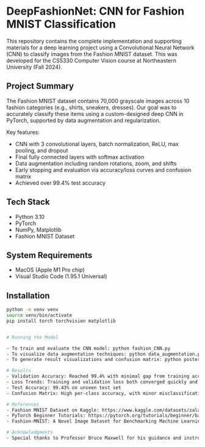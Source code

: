 # DeepFashionNet: CNN for Fashion MNIST Classification

This repository contains the complete implementation and supporting materials for a deep learning project using a Convolutional Neural Network (CNN) to classify images from the Fashion MNIST dataset. This was developed for the CS5330 Computer Vision course at Northeastern University (Fall 2024).

## Project Summary

The Fashion MNIST dataset contains 70,000 grayscale images across 10 fashion categories (e.g., shirts, sneakers, dresses). Our goal was to accurately classify these items using a custom-designed deep CNN in PyTorch, supported by data augmentation and regularization.

Key features:
- CNN with 3 convolutional layers, batch normalization, ReLU, max pooling, and dropout
- Final fully connected layers with softmax activation
- Data augmentation including random rotations, zoom, and shifts
- Early stopping and evaluation via accuracy/loss curves and confusion matrix
- Achieved over 99.4% test accuracy

## Tech Stack

- Python 3.10
- PyTorch
- NumPy, Matplotlib
- Fashion MNIST Dataset

## System Requirements

- MacOS (Apple M1 Pro chip)
- Visual Studio Code (1.95.1 Universal)

## Installation

```bash
python -m venv venv
source venv/bin/activate
pip install torch torchvision matplotlib


# Running the Model

- To train and evaluate the CNN model: python fashion_CNN.py
- To visualize data augmentation techniques: python data_augmentation.py
- To generate result visualizations and confusion matrix: python poster_augmentation.py

# Results
- Validation Accuracy: Reached 99.4% with minimal gap from training accuracy
- Loss Trends: Training and validation loss both converged quickly and remained below 1.0 after early epochs
- Test Accuracy: 99.43% on unseen test set
- Confusion Matrix: High per-class accuracy, with minor misclassifications (e.g., Pullover vs. Shirt)

# References
- Fashion MNIST Dataset on Kaggle: https://www.kaggle.com/datasets/zalando-research/fashionmnist
- PyTorch Beginner Tutorials: https://pytorch.org/tutorials/beginner/basics/intro.html
- Fashion-MNIST: A Novel Image Dataset for Benchmarking Machine Learning Algorithms – Xiao et al., 2017

# Acknowledgments
- Special thanks to Professor Bruce Maxwell for his guidance and instruction throughout the CS5330 Computer Vision course at Northeastern University.


